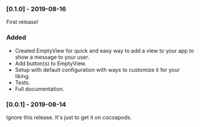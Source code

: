 ### [0.1.0] - 2019-08-16

First release!

### Added 
- Created EmptyView for quick and easy way to add a view to your app to show a message to your user. 
- Add button(s) to EmptyView.
- Setup with default configuration with ways to customize it for your liking.
- Tests.
- Full documentation.

### [0.0.1] - 2019-08-14

Ignore this release. It's just to get it on cocoapods. 
